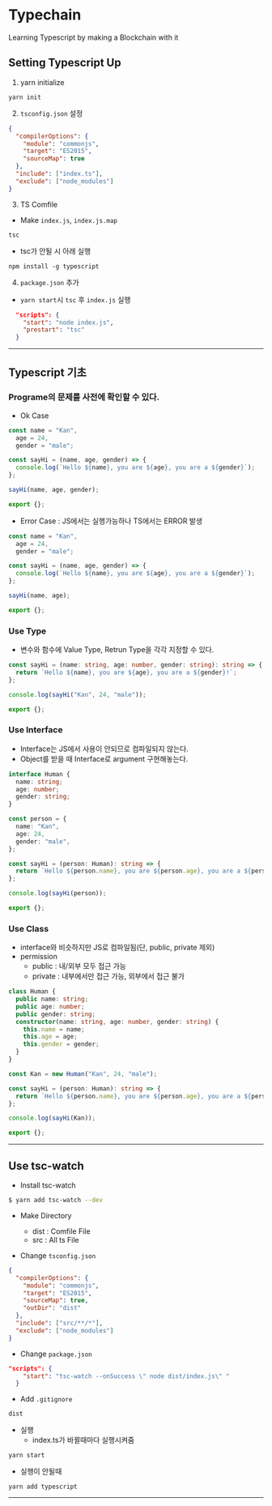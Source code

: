 # Typechain

Learning Typescript by making a Blockchain with it

## Setting Typescript Up

1. yarn initialize

```
yarn init
```

2. `tsconfig.json` 설정

```json
{
  "compilerOptions": {
    "module": "commonjs",
    "target": "ES2015",
    "sourceMap": true
  },
  "include": ["index.ts"],
  "exclude": ["node_modules"]
}
```

3. TS Comfile

- Make `index.js`, `index.js.map`

```
tsc
```

- tsc가 안될 시 아래 실행

```
npm install -g typescript
```

4. `package.json` 추가

- `yarn start`시 `tsc` 후 `index.js` 실행

```json
  "scripts": {
    "start": "node index.js",
    "prestart": "tsc"
  }
```

---

## Typescript 기초

### Programe의 문제를 사전에 확인할 수 있다.

- Ok Case

```ts
const name = "Kan",
  age = 24,
  gender = "male";

const sayHi = (name, age, gender) => {
  console.log(`Hello ${name}, you are ${age}, you are a ${gender}`);
};

sayHi(name, age, gender);

export {};
```

- Error Case : JS에서는 실행가능하나 TS에서는 ERROR 발생

```ts
const name = "Kan",
  age = 24,
  gender = "male";

const sayHi = (name, age, gender) => {
  console.log(`Hello ${name}, you are ${age}, you are a ${gender}`);
};

sayHi(name, age);

export {};
```

### Use Type

- 변수와 함수에 Value Type, Retrun Type을 각각 지정할 수 있다.

```ts
const sayHi = (name: string, age: number, gender: string): string => {
  return `Hello ${name}, you are ${age}, you are a ${gender}!`;
};

console.log(sayHi("Kan", 24, "male"));

export {};
```

### Use Interface

- Interface는 JS에서 사용이 안되므로 컴파일되지 않는다.
- Object를 받을 때 Interface로 argument 구현해놓는다.

```ts
interface Human {
  name: string;
  age: number;
  gender: string;
}

const person = {
  name: "Kan",
  age: 24,
  gender: "male",
};

const sayHi = (person: Human): string => {
  return `Hello ${person.name}, you are ${person.age}, you are a ${person.gender}!`;
};

console.log(sayHi(person));

export {};
```

### Use Class

- interface와 비슷하지만 JS로 컴파일됨(단, public, private 제외)
- permission
  - public : 내/외부 모두 접근 가능
  - private : 내부에서만 접근 가능, 외부에서 접근 불가

```ts
class Human {
  public name: string;
  public age: number;
  public gender: string;
  constructor(name: string, age: number, gender: string) {
    this.name = name;
    this.age = age;
    this.gender = gender;
  }
}

const Kan = new Human("Kan", 24, "male");

const sayHi = (person: Human): string => {
  return `Hello ${person.name}, you are ${person.age}, you are a ${person.gender}!`;
};

console.log(sayHi(Kan));

export {};
```

---

## Use tsc-watch

- Install tsc-watch

```bash
$ yarn add tsc-watch --dev
```

- Make Directory

  - dist : Comfile File
  - src : All ts File

- Change `tsconfig.json`

```json
{
  "compilerOptions": {
    "module": "commonjs",
    "target": "ES2015",
    "sourceMap": true,
    "outDir": "dist"
  },
  "include": ["src/**/*"],
  "exclude": ["node_modules"]
}
```

- Change `package.json`

```json
"scripts": {
    "start": "tsc-watch --onSuccess \" node dist/index.js\" "
  }
```

- Add `.gitignore`

```
dist
```

- 실행
  - index.ts가 바뀔때마다 실행시켜줌

```
yarn start
```

- 실행이 안될때

```
yarn add typescript
```

---
